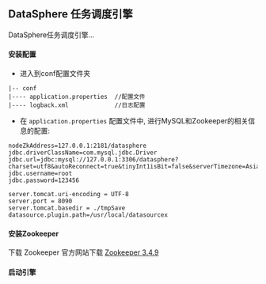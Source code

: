 ## DataSphere 任务调度引擎

DataSphere任务调度引擎...

#### 安装配置

- 进入到conf配置文件夹

```
|-- conf 
|---- application.properties  //配置文件
|---- logback.xml             //日志配置
```

- 在 `application.properties` 配置文件中,  进行MySQL和Zookeeper的相关信息的配置:

```
nodeZkAddress=127.0.0.1:2181/datasphere
jdbc.driverClassName=com.mysql.jdbc.Driver
jdbc.url=jdbc:mysql://127.0.0.1:3306/datasphere?charset=utf8&autoReconnect=true&tinyInt1isBit=false&serverTimezone=Asia/Shanghai
jdbc.username=root
jdbc.password=123456

server.tomcat.uri-encoding = UTF-8
server.port = 8090
server.tomcat.basedir = ./tmpSave
datasource.plugin.path=/usr/local/datasourcex
```

#### 安装Zookeeper

下载 Zookeeper 官方网站下载 [Zookeeper 3.4.9](http://archive.apache.org/dist/zookeeper/zookeeper-3.4.9/)


#### 启动引擎

